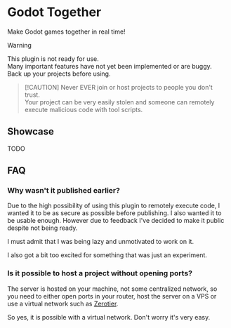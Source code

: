 # Godot Together
Make Godot games together in real time!

> [!WARNING]
This plugin is not ready for use.  
Many important features have not yet been implemented or are buggy.  
Back up your projects before using.

>  [!CAUTION]
Never EVER join or host projects to people you don't trust.  
Your project can be very easily stolen and someone can remotely execute malicious code with tool scripts. 

## Showcase
TODO

## FAQ

### Why wasn't it published earlier?
Due to the high possibility of using this plugin to remotely execute code, I wanted it to be as secure as possible before publishing.
I also wanted it to be usable enough. 
However due to feedback I've decided to make it public despite not being ready.

I must admit that I was being lazy and unmotivated to work on it.

I also got a bit too excited for something that was just an experiment. 

### Is it possible to host a project without opening ports?
The server is hosted on your machine, not some centralized network, so you need to either open ports in your router, host the server on a VPS or use a virtual network such as [Zerotier](https://zerotier.com).

So yes, it is possible with a virtual network. Don't worry it's very easy.
